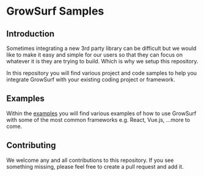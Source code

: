 # GrowSurf Samples

## Introduction

Sometimes integrating a new 3rd party library can be difficult but we would like to make it 
easy and simple for our users so that they can focus on whatever it is they are trying to build. Which is why
we setup this repository.

In this repository you will find various project and code samples to help you integrate GrowSurf with your
existing coding project or framework. 

## Examples

Within the [examples](https://github.com/growsurf/growsurf-samples/tree/master/samples) you will find various examples of how to use GrowSurf with some of the most
common frameworks e.g. React, Vue.js, ...more to come.

## Contributing

We welcome any and all contributions to this repository. If you see something missing, please feel free to create
a pull request and add it.
